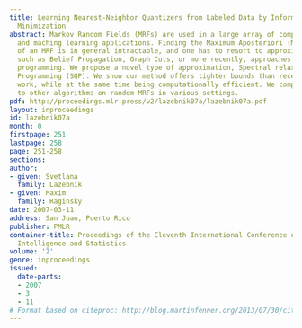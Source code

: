 ```yaml
---
title: Learning Nearest-Neighbor Quantizers from Labeled Data by Information Loss
  Minimization
abstract: Markov Random Fields (MRFs) are used in a large array of computer vision
  and maching learning applications. Finding the Maximum Aposteriori (MAP) solution
  of an MRF is in general intractable, and one has to resort to approximate solutions,
  such as Belief Propagation, Graph Cuts, or more recently, approaches based on quadratic
  programming. We propose a novel type of approximation, Spectral relaxation to Quadratic
  Programming (SQP). We show our method offers tighter bounds than recently published
  work, while at the same time being computationally efficient. We compare our method
  to other algorithms on random MRFs in various settings.
pdf: http://proceedings.mlr.press/v2/lazebnik07a/lazebnik07a.pdf
layout: inproceedings
id: lazebnik07a
month: 0
firstpage: 251
lastpage: 258
page: 251-258
sections: 
author:
- given: Svetlana
  family: Lazebnik
- given: Maxim
  family: Raginsky
date: 2007-03-11
address: San Juan, Puerto Rico
publisher: PMLR
container-title: Proceedings of the Eleventh International Conference on Artificial
  Intelligence and Statistics
volume: '2'
genre: inproceedings
issued:
  date-parts:
  - 2007
  - 3
  - 11
# Format based on citeproc: http://blog.martinfenner.org/2013/07/30/citeproc-yaml-for-bibliographies/
---
```

